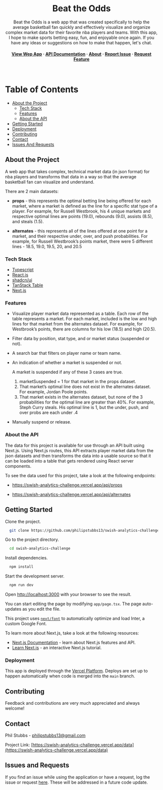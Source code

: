 <div align="center">
  <h1>Beat the Odds</h1>
  
  <p>
    Beat the Odds is a web app that was created specifically to help the average basketball fan quickly and effectively visualize and organize complex market data for their favorite nba players and teams. With this app, I hope to make sports betting easy, fun, and enjoyable once again. If you have any ideas or suggestions on how to make that happen, let's chat.
  </p>
   
<h4>
    <a href="https://swish-analytics-challenge.vercel.app/data">View Wep App</a>
  <span> · </span>
    <a href="https://swish-analytics-challenge.vercel.app/api">API Documentation</a>
  <span> · </span> 
  <a href="https://swish-analytics-challenge.vercel.app/about">About</a>
  <span> · </span>
    <a href="https://github.com/philipstubbs13/swish-analytics-challenge/issues">Report Issue</a>
  <span> · </span>
    <a href="https://github.com/philipstubbs13/swish-analytics-challenge/issues">Request Feature</a>
  </h4>
</div>

<br />

# Table of Contents

- [About the Project](#about-the-project)
  - [Tech Stack](#tech-stack)
  - [Features](#features)
  - [About the API](#api)
- [Getting Started](#getting-started)
- [Deployment](#deployment)
- [Contributing](#contributing)
- [Contact](#contact)
- [Issues And Requests](#issues-and-requests)

## <a name="about-the-project"></a>About the Project

A web app that takes complex, technical market data (in json format) for nba players and transforms that data in a way so that the average basketball fan can visualize and understand.

There are 2 main datasets:

- **props** - this represents the optimal betting line being offered for each market, where a market is defined as the line for a specific stat type of a player. For example, for Russell Westbrook, his 4 unique markets and respective optimal lines are
  points (19.0), rebounds (9.0), assists (8.5), and steals (1.5).

- **alternates** - this represents all of the lines offered at one point for a market, and their respective under, over, and push probabilities. For example, for Russell Westbrook’s points market, there were 5 different lines - 18.5, 19.0,
  19.5, 20, and 20.5

### <a name="tech-stack"></a>Tech Stack

  <ul>
    <li><a href="https://www.typescriptlang.org/">Typescript</a></li>
    <li><a href="https://react.dev/">React.js</a></li>
    <li><a href="https://ui.shadcn.com/">shadcn/ui</a></li>
    <li><a href="https://tanstack.com/table/v8">TanStack Table</a></li>
    <li><a href="https://nextjs.org/">Next.js</a></li>
  </ul>

### <a name="features"></a>Features

- Visualize player market data represented as a table. Each row of the table represents a market. For each market, included is the low and high lines for that market from the alternates dataset. For example, for Westbrook’s points, there are columns for his low (18.5) and high (20.5).
- Filter data by position, stat type, and or market status (suspended or not).
- A search bar that filters on player name or team name.
- An indication of whether a market is suspended or not.

  A market is suspended if any of these 3 cases are true.

  1. marketSuspended = 1 for that market in the props dataset.
  2. That market’s optimal line does not exist in the alternates dataset. For example, Jordan Poole points.
  3. That market exists in the alternates dataset, but none of the 3 probabilities for the optimal line are greater than 40%. For example, Steph Curry steals. His optimal line is 1, but the under, push, and over probs are each under .4

- Manually suspend or release.

### <a name="api"></a> About the API

The data for this project is available for use through an API built using Next.js. Using Next.js routes, this API extracts player market data from the json datasets and then transforms the data into a usable source so that it can be loaded into a table that gets rendered using React server components.

To see the data used for this project, take a look at the following endpoints:

- <https://swish-analytics-challenge.vercel.app/api/props>

- <https://swish-analytics-challenge.vercel.app/api/alternates>

## <a name="getting-started"></a>Getting Started

Clone the project.

```bash
  git clone https://github.com/philipstubbs13/swish-analytics-challenge.git
```

Go to the project directory.

```bash
  cd swish-analytics-challenge
```

Install dependencies.

```bash
  npm install
```

Start the development server.

```bash
  npm run dev
```

Open [http://localhost:3000](http://localhost:3000) with your browser to see the result.

You can start editing the page by modifying `app/page.tsx`. The page auto-updates as you edit the file.

This project uses [`next/font`](https://nextjs.org/docs/basic-features/font-optimization) to automatically optimize and load Inter, a custom Google Font.

To learn more about Next.js, take a look at the following resources:

- [Next.js Documentation](https://nextjs.org/docs) - learn about Next.js features and API.
- [Learn Next.js](https://nextjs.org/learn) - an interactive Next.js tutorial.

### <a name="deployment"></a>Deployment

This app is deployed through the [Vercel Platform](https://vercel.com/new?utm_medium=default-template&filter=next.js&utm_source=create-next-app&utm_campaign=create-next-app-readme).
Deploys are set up to happen automatically when code is merged into the `main` branch.

## <a name="contributing"></a>Contributing

Feedback and contributions are very much appreciated and always welcome!

## <a name="contact"></a>Contact

Phil Stubbs - philipstubbs13@gmail.com

Project Link: [https://swish-analytics-challenge.vercel.app/data](https://swish-analytics-challenge.vercel.app/data)

## <a name="issues-and-requests"></a>Issues and Requests

If you find an issue while using the application or have a request, log the issue or request [here](https://github.com/philipstubbs13/swish-analytics-challenge/issues). These will be addressed in a future code update.

